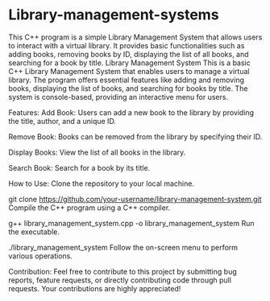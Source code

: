 # Library-management-systems
This C++ program is a simple Library Management System that allows users to interact with a virtual library. It provides basic functionalities such as adding books, removing books by ID, displaying the list of all books, and searching for a book by title. 
Library Management System
This is a basic C++ Library Management System that enables users to manage a virtual library. The program offers essential features like adding and removing books, displaying the list of books, and searching for books by title. The system is console-based, providing an interactive menu for users.

Features:
Add Book: Users can add a new book to the library by providing the title, author, and a unique ID.

Remove Book: Books can be removed from the library by specifying their ID.

Display Books: View the list of all books in the library.

Search Book: Search for a book by its title.

How to Use:
Clone the repository to your local machine.

git clone https://github.com/your-username/library-management-system.git
Compile the C++ program using a C++ compiler.


g++ library_management_system.cpp -o library_management_system
Run the executable.


./library_management_system
Follow the on-screen menu to perform various operations.

Contribution:
Feel free to contribute to this project by submitting bug reports, feature requests, or directly contributing code through pull requests. Your contributions are highly appreciated!
